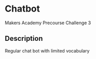 Chatbot
=======

Makers Academy Precourse Challenge 3

Description
------
Regular chat bot with limited vocabulary

